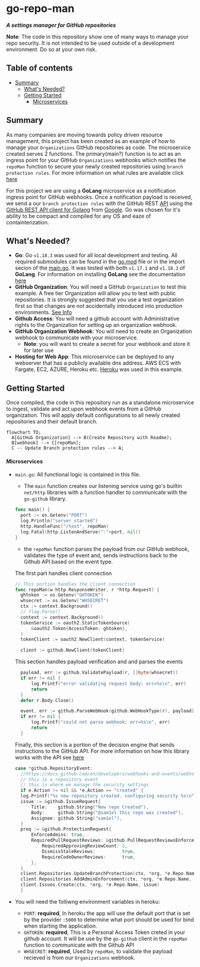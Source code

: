 # go-repo-man
***A settings manager for GitHub repositories***

**Note**:  The code in this repository show one of many ways to manage your repo security. It is not intended to be used outside of a development environment. Do so at your own risk.

## Table of contents

+ [Summary](#summary)
  + [What's Needed?](#whats-needed)
  + [Getting Started](#getting-started)
    + [Microservices](#microservices)

## Summary

 As many companies are moving towards policy driven resource management, this project has been created as an example of how to manage your `Organizations` GitHub repositories as code. The microservice created serves 2 functions. The primary(main?) function is to act as an ingress point for your GitHub `Organizations` webhooks which notifies the `repoMan` function to secure your newly created repositories using `branch protection rules`. For more information on what rules are available click [here](https://docs.github.com/en/repositories/configuring-branches-and-merges-in-your-repository/defining-the-mergeability-of-pull-requests/managing-a-branch-protection-rule)

For this project we are using a **GoLang** microservice as a notification ingress point for GitHub webhooks. Once a notification payload is received, we send a our `branch protection rules` with the GitHub REST [API](https://docs.github.com/en/rest) using the [GitHub REST API client for Golang](https://github.com/google/go-github) from [Google](https://github.com/google). Go was chosen for it's ability to be compact and compiled for any OS and eaze of containterization.

## What's Needed?

- **Go**: Go `v1.18.3` was used for all local development and testing. All required submodules can be found in the [go.mod](go.mod) file or in the import secion of the [main.go](main.go). It was tested with both `v1.17.1` and `v1.18.3` of **GoLang**. For information on installing **GoLang** see the documentation [here](https://go.dev/doc/install)
- **GitHub Organization**:  You will need a GitHub `Organization` to test this example. A free tier Organization will allow you to test with public repositories. It is strongly suggested that you  use a test organization first so that changes are not accidentally introduced into production environments. [See Info](https://docs.github.com/en/organizations/collaborating-with-groups-in-organizations/creating-a-new-organization-from-scratch)
- **Github Access**: You will need a github account with Administrative rights to the Organization for setting up an organization webhook.
- **GitHub Organization Webhook**: You will need to create an Organization webhook to communicate with your microservice.
  - **Note**: you will want to create a secret for your webhook and store it for later use
- **Hosting for Web App**: This microservice can be deployed to any webserver that has a publicly available dns address. AWS ECS with Fargate, EC2, AZURE, Heroku etc.  [Heroku](https://www.heroku.com/) was used in this example.

## Getting Started

Once compiled, the code in this repository run as a standalone microservice to ingest, validate and act upon webhook events from a GitHub organization. This will apply default configurations to all newly created repositories and their default branch.

```mermaid
flowchart TD;
  A[GitHub Organization] --> B(Create Repository with Readme);
  B[webhook] --> C[repoMan];
  C -- Update Branch protection rules --> A;
```

#### Microservices

- `main.go`: All functional logic is contained in this file.
  - The `main` function creates our listening service using go's builtin `net/http` libraries with a function handler to communicate with the `go-github` library.
  ```go
  func main() {
	port := os.Getenv("PORT")
	log.Println("server started")
	http.HandleFunc("/test", repoMan)
	log.Fatal(http.ListenAndServe(":"+port, nil))
  }
  ```
  - the `repoMan` function parses the payload from our GitHub webhook, validates the type of event and, sends instructions back to the Github API based on the event type.

  The first part handles client connection
  ```go
  // This portion handles the client connection
  func repoMan(w http.ResponseWriter, r *http.Request) {
	ghtoken := os.Getenv("GHTOKEN")
	whsecret := os.Getenv("WHSECRET")
	ctx := context.Background()
	// flag.Parse()
	context := context.Background()
	tokenService := oauth2.StaticTokenSource(
		&oauth2.Token{AccessToken: ghtoken},
	)
	tokenClient := oauth2.NewClient(context, tokenService)

	client := github.NewClient(tokenClient)
  ```

  This section handles payload verification and and parses the events
  ```go
  	payload, err := github.ValidatePayload(r, []byte(whsecret))
	if err != nil {
		log.Printf("error validating request body: err=%s\n", err)
		return
	}
	defer r.Body.Close()

	event, err := github.ParseWebHook(github.WebHookType(r), payload)
	if err != nil {
		log.Printf("could not parse webhook: err=%s\n", err)
		return
	}
  ```

  Finally, this section is a portion of the decision engine that sends instructions to the GitHub API. For more information on how this library works with the API see [here](https://pkg.go.dev/github.com/google/go-github@v17.0.0+incompatible/github#RepositoriesService.UpdateBranchProtection)

  ```go
  case *github.RepositoryEvent:
	//https://docs.github.com/en/developers/webhooks-and-events/webhooks/webhook-events-and-payloads#repository
	// this is a repository event
	// this is where we manage the security settings
	if e.Action != nil && *e.Action == "created" {
	log.Printf("%s new repository created. configuring security %s\n")
	issue := &github.IssueRequest{
		Title:    github.String("New repo Created"),
		Body:     github.String("@sam1el this repo was created"),
		Assignee: github.String("sam1el"),
	}
	preq := &github.ProtectionRequest{
		EnforceAdmins: true,
		RequiredPullRequestReviews: &github.PullRequestReviewsEnforcementRequest{
			RequiredApprovingReviewCount: 2,
			DismissStaleReviews:          true,
			RequireCodeOwnerReviews:      true,
		},
	}
	client.Repositories.UpdateBranchProtection(ctx, *org, *e.Repo.Name, "main", preq)
	client.Repositories.AddAdminEnforcement(ctx, *org, *e.Repo.Name, "main")
	client.Issues.Create(ctx, *org, *e.Repo.Name, issue)
	}
    ```

- You will need the folliwng environment variables in heroku:
  - `PORT`: **required**, In heroku the app will use the default port that is set by the provider `:5000` to determine what port should be used for bind when starting the application.
  - `GHTOKEN`: **required**, This is a Personal Access Token creted in your github account. It will be use by the `go-github` client in the `repoMan` function to communicate with the Github API
  - `WHSECRET`: **required**, Used by `repoMan`, to validate the payload recieved is from our `Organizations` webhook.
